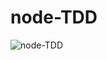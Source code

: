 # node-TDD


![node-TDD](https://user-images.githubusercontent.com/13329304/116240858-45f11c00-a79f-11eb-8f27-0e55b541536c.jpeg)
